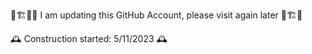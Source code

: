 🚧🏗️👷🏻 I am updating this GitHub Account, please visit again later 👷🏗️🚧

🕰️ Construction started: 5/11/2023 🕰️
